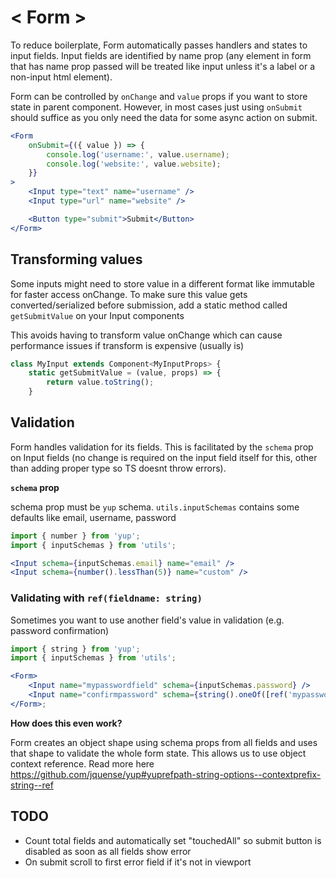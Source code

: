 # < Form >

To reduce boilerplate, Form automatically passes handlers and states to input fields.
Input fields are identified by name prop (any element in form that has name prop passed will be treated like input unless it's a label or a non-input html element).

Form can be controlled by `onChange` and `value` props if you want to store state in parent component. However, in most cases just using `onSubmit` should suffice as you only need the data for some async action on submit.

```jsx
<Form
    onSubmit={({ value }) => {
        console.log('username:', value.username);
        console.log('website:', value.website);
    }}
>
    <Input type="text" name="username" />
    <Input type="url" name="website" />

    <Button type="submit">Submit</Button>
</Form>
```

## Transforming values

Some inputs might need to store value in a different format like immutable for faster access onChange.
To make sure this value gets converted/serialized before submission, add a static method called `getSubmitValue` on your Input components

This avoids having to transform value onChange which can cause performance issues if transform is expensive (usually is)

```jsx
class MyInput extends Component<MyInputProps> {
    static getSubmitValue = (value, props) => {
        return value.toString();
    }
```

## Validation

Form handles validation for its fields. This is facilitated by the `schema` prop on Input fields (no change is required on the input field itself for this, other than adding proper type so TS doesnt throw errors).

**`schema` prop**

schema prop must be `yup` schema. `utils.inputSchemas` contains some defaults like email, username, password

```jsx
import { number } from 'yup';
import { inputSchemas } from 'utils';

<Input schema={inputSchemas.email} name="email" />
<Input schema={number().lessThan(5)} name="custom" />
```

### Validating with `ref(fieldname: string)`

Sometimes you want to use another field's value in validation (e.g. password confirmation)

```jsx
import { string } from 'yup';
import { inputSchemas } from 'utils';

<Form>
    <Input name="mypasswordfield" schema={inputSchemas.password} />
    <Input name="confirmpassword" schema={string().oneOf([ref('mypasswordfield'), 'Passwords must match'])} />
</Form>;
```

**How does this even work?**

Form creates an object shape using schema props from all fields and uses that shape to validate the whole form state. This allows us to use object context reference. Read more here https://github.com/jquense/yup#yuprefpath-string-options--contextprefix-string--ref

## TODO

-   Count total fields and automatically set "touchedAll" so submit button is disabled as soon as all fields show error
-   On submit scroll to first error field if it's not in viewport
